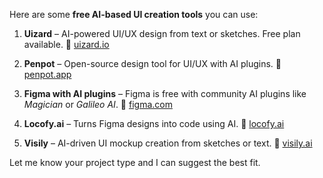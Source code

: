 Here are some **free AI-based UI creation tools** you can use:

1. **Uizard** – AI-powered UI/UX design from text or sketches. Free plan available.
   🔗 [uizard.io](https://uizard.io)

2. **Penpot** – Open-source design tool for UI/UX with AI plugins.
   🔗 [penpot.app](https://penpot.app)

3. **Figma with AI plugins** – Figma is free with community AI plugins like *Magician* or *Galileo AI*.
   🔗 [figma.com](https://figma.com)

4. **Locofy.ai** – Turns Figma designs into code using AI.
   🔗 [locofy.ai](https://www.locofy.ai)

5. **Visily** – AI-driven UI mockup creation from sketches or text.
   🔗 [visily.ai](https://www.visily.ai)

Let me know your project type and I can suggest the best fit.
